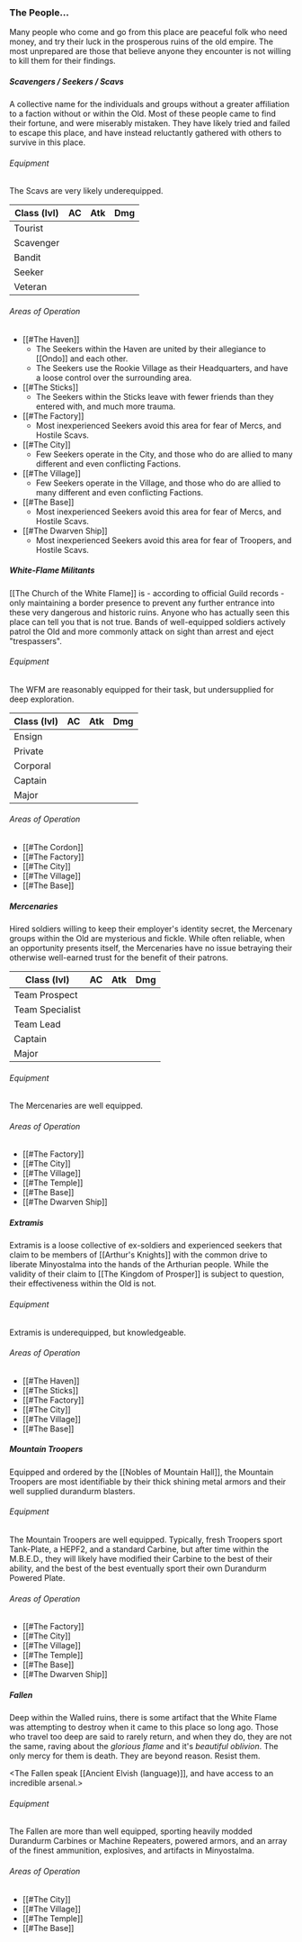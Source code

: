 ### The People...
Many people who come and go from this place are peaceful folk who need money, and try their luck in the prosperous ruins of the old empire. The most unprepared are those that believe anyone they encounter is not willing to kill them for their findings.

##### Scavengers / Seekers / Scavs
A collective name for the individuals and groups without a greater affiliation to a faction without or within the Old. Most of these people came to find their fortune, and were miserably mistaken. They have likely tried and failed to escape this place, and have instead reluctantly gathered with others to survive in this place.

###### Equipment
The Scavs are very likely underequipped.

| Class (lvl) | AC  | Atk | Dmg |
| ----------- | --- | --- | --- |
| Tourist     |     |     |     |
| Scavenger   |     |     |     |
| Bandit      |     |     |     |
| Seeker      |     |     |     |
| Veteran     |     |     |     |

###### Areas of Operation
- [[#The Haven]]
	- The Seekers within the Haven are united by their allegiance to [[Ondo]] and each other. 
	- The Seekers use the Rookie Village as their Headquarters, and have a loose control over the surrounding area.
- [[#The Sticks]]
	- The Seekers within the Sticks leave with fewer friends than they entered with, and much more trauma.
- [[#The Factory]]
	- Most inexperienced Seekers avoid this area for fear of Mercs, and Hostile Scavs.
- [[#The City]]
	- Few Seekers operate in the City, and those who do are allied to many different and even conflicting Factions.
- [[#The Village]]
	- Few Seekers operate in the Village, and those who do are allied to many different and even conflicting Factions.
- [[#The Base]]
	- Most inexperienced Seekers avoid this area for fear of Mercs, and Hostile Scavs.
- [[#The Dwarven Ship]]
	- Most inexperienced Seekers avoid this area for fear of Troopers, and Hostile Scavs.

##### White-Flame Militants
[[The Church of the White Flame]] is - according to official Guild records - only maintaining a border presence to prevent any further entrance into these very dangerous and historic ruins. Anyone who has actually seen this place can tell you that is not true. Bands of well-equipped soldiers actively patrol the Old and more commonly attack on sight than arrest and eject "trespassers".

###### Equipment
The WFM are reasonably equipped for their task, but undersupplied for deep exploration.

| Class (lvl) | AC  | Atk | Dmg |
| ----------- | --- | --- | --- |
| Ensign      |     |     |     |
| Private     |     |     |     |
| Corporal    |     |     |     |
| Captain     |     |     |     |
| Major       |     |     |     |

###### Areas of Operation
- [[#The Cordon]]
- [[#The Factory]]
- [[#The City]]
- [[#The Village]]
- [[#The Base]]

##### Mercenaries
Hired soldiers willing to keep their employer's identity secret, the Mercenary groups within the Old are mysterious and fickle. While often reliable, when an opportunity presents itself, the Mercenaries have no issue betraying their otherwise well-earned trust for the benefit of their patrons. 

| Class (lvl) | AC  | Atk | Dmg |
| ----------- | --- | --- | --- |
| Team Prospect      |     |     |     |
| Team Specialist     |     |     |     |
| Team Lead    |     |     |     |
| Captain     |     |     |     |
| Major       |     |     |     |

###### Equipment
The Mercenaries are well equipped.
###### Areas of Operation
- [[#The Factory]]
- [[#The City]]
- [[#The Village]]
- [[#The Temple]]
- [[#The Base]]
- [[#The Dwarven Ship]]

##### Extramis
Extramis is a loose collective of ex-soldiers and experienced seekers that claim to be members of [[Arthur's Knights]] with the common drive to liberate Minyostalma into the hands of the Arthurian people. While the validity of their claim to [[The Kingdom of Prosper]] is subject to question, their effectiveness within the Old is not.

###### Equipment
Extramis is underequipped, but knowledgeable.

###### Areas of Operation
- [[#The Haven]]
- [[#The Sticks]]
- [[#The Factory]]
- [[#The City]]
- [[#The Village]]
- [[#The Base]]

##### Mountain Troopers
Equipped and ordered by the [[Nobles of Mountain Hall]], the Mountain Troopers are most identifiable by their thick shining metal armors and their well supplied durandurm blasters.

###### Equipment
The Mountain Troopers are well equipped. Typically, fresh Troopers sport Tank-Plate, a HEPF2, and a standard Carbine, but after time within the M.B.E.D., they will likely have modified their Carbine to the best of their ability, and the best of the best eventually sport their own Durandurm Powered Plate.

###### Areas of Operation
- [[#The Factory]]
- [[#The City]]
- [[#The Village]]
- [[#The Temple]]
- [[#The Base]]
- [[#The Dwarven Ship]]

##### Fallen
Deep within the Walled ruins, there is some artifact that the White Flame was attempting to destroy when it came to this place so long ago. Those who travel too deep are said to rarely return, and when they do, they are not the same, raving about the *glorious flame* and it's *beautiful oblivion*. The only mercy for them is death. They are beyond reason. Resist them.

<The Fallen speak [[Ancient Elvish (language)]], and have access to an incredible arsenal.>

###### Equipment
The Fallen are more than well equipped, sporting heavily modded Durandurm Carbines or Machine Repeaters, powered armors, and an array of the finest ammunition, explosives, and artifacts in Minyostalma.

###### Areas of Operation
- [[#The City]]
- [[#The Village]]
- [[#The Temple]]
- [[#The Base]]